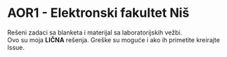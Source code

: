 # AOR1 - Elektronski fakultet Niš
Rešeni zadaci sa blanketa i materijal sa laboratorijskih vežbi.<br>
Ovo su moja **LIČNA** rešenja. Greške su moguće i ako ih primetite kreirajte Issue.
